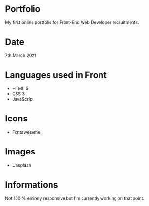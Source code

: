 # Portfolio
My first online portfolio for Front-End Web Developer recruitments.

# Date
7th March 2021

# Languages used in Front
- HTML 5
- CSS 3
- JavaScript 

# Icons
- Fontawesome

# Images
- Unsplash

# Informations
Not 100 % entirely responsive but I'm currently working on that point.


